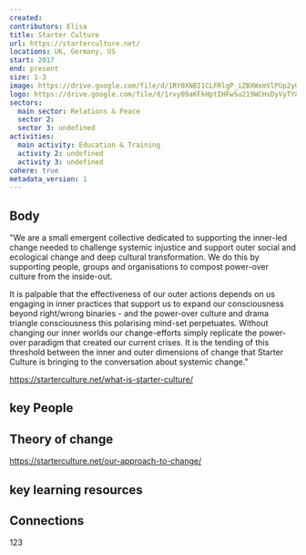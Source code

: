 ```yaml
---
created:
contributors: Elisa
title: Starter Culture
url: https://starterculture.net/
locations: UK, Germany, US
start: 2017
end: present
size: 1-3
image: https://drive.google.com/file/d/1RY0XNBI1CLFRlgP_iZBXWxmVlPUp2yQa/view?usp=drive_link
logo: https://drive.google.com/file/d/1rvy09aKFkHptIHFwSu219WCHxDyVyTY8/view?usp=drive_link
sectors:
  main sector: Relations & Peace
  sector 2: 
  sector 3: undefined
activities: 
  main activity: Education & Training
  activity 2: undefined
  activity 3: undefined
cohere: true
metadata_version: 1
---
```



## Body

"We are a small emergent collective dedicated to supporting the inner-led change needed to challenge systemic injustice and support outer social and ecological change and deep cultural transformation. We do this by supporting people, groups and organisations to compost power-over culture from the inside-out.

It is palpable that the effectiveness of our outer actions depends on us engaging in inner practices that support us to expand our consciousness beyond right/wrong binaries - and the power-over culture and drama triangle consciousness this polarising mind-set perpetuates. Without changing our inner worlds our change-efforts simply replicate the power-over paradigm that created our current crises. It is the tending of this threshold between the inner and outer dimensions of change that Starter Culture is bringing to the conversation about systemic change." 

https://starterculture.net/what-is-starter-culture/

## key People



## Theory of change

https://starterculture.net/our-approach-to-change/

## key learning resources



## Connections

123

